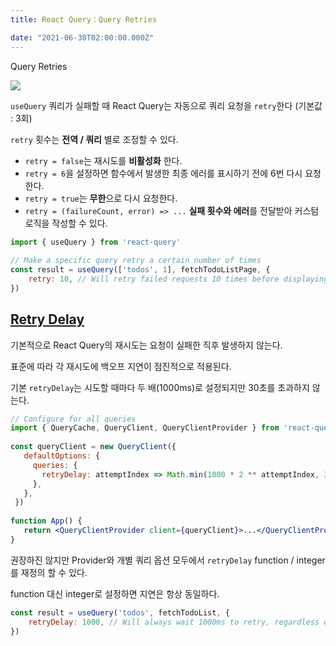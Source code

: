 ```yaml
---
title: React Query：Query Retries

date: "2021-06-30T02:00:00.000Z"
---
```


Query Retries

<!-- more -->

![](https://github.com/tannerlinsley/react-query/raw/master/media/repo-dark.png)

`useQuery` 쿼리가 실패할 때 React Query는 자동으로 쿼리 요청을 `retry`한다 (기본값 : 3회)

`retry` 횟수는 **전역 / 쿼리** 별로 조정할 수 있다.

- `retry = false`는 재시도를 **비활성화** 한다.
- `retry = 6`을 설정하면 함수에서 발생한 최종 에러를 표시하기 전에 6번 다시 요청한다.
- `retry = true`는 **무한**으로 다시 요청한다.
- `retry = (failureCount, error) => ...` **실패 횟수와 에러**를 전달받아 커스텀 로직을 작성할 수 있다.

```jsx
import { useQuery } from 'react-query'
 
// Make a specific query retry a certain number of times
const result = useQuery(['todos', 1], fetchTodoListPage, {
    retry: 10, // Will retry failed requests 10 times before displaying an error
})
```

## [Retry Delay](https://react-query.tanstack.com/guides/query-retries#retry-delay)

기본적으로 React Query의 재시도는 요청이 실패한 직후 발생하지 않는다.

표준에 따라 각 재시도에 백오프 지연이 점진적으로 적용된다.

기본 `retryDelay`는 시도할 때마다 두 배(1000ms)로 설정되지만 30초를 초과하지 않는다.

```jsx
// Configure for all queries
import { QueryCache, QueryClient, QueryClientProvider } from 'react-query'
 
const queryClient = new QueryClient({
   defaultOptions: {
     queries: {
       retryDelay: attemptIndex => Math.min(1000 * 2 ** attemptIndex, 30000),
     },
   },
 })
 
function App() {
   return <QueryClientProvider client={queryClient}>...</QueryClientProvider>
}
```

권장하진 않지만 Provider와 개별 쿼리 옵션 모두에서 `retryDelay` function / integer를 재정의 할 수 있다.

function 대신 integer로 설정하면 지연은 항상 동일하다.

```jsx
const result = useQuery('todos', fetchTodoList, {
    retryDelay: 1000, // Will always wait 1000ms to retry, regardless of how many retries
})
```


